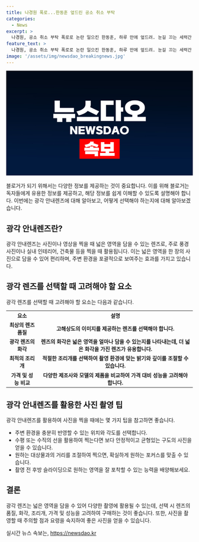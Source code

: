```yaml
---
title: 나경원 폭로...한동훈 엎드린 공소 취소 부탁
categories:
  - News
excerpt: >
  나경원, 공소 취소 부탁 폭로로 논란 일으킨 한동훈, 하루 만에 엎드려. 눈길 끄는 세력간 갈등, 재조명된 정치권 드라마.
feature_text: >
  나경원, 공소 취소 부탁 폭로로 논란 일으킨 한동훈, 하루 만에 엎드려. 눈길 끄는 세력간 갈등, 재조명된 정치권 드라마.
image: '/assets/img/newsdao_breakingnews.jpg'
---
```


<p><img src="/assets/img/newsdao_breakingnews.jpg" alt="koreaapp 속보" /></p>

<p data-ke-size="size16">블로거가 되기 위해서는 다양한 정보를 제공하는 것이 중요합니다. 이를 위해 블로거는 독자들에게 유용한 정보를 제공하고, 해당 정보를 쉽게 이해할 수 있도록 설명해야 합니다. 이번에는 광각 안내렌즈에 대해 알아보고, 어떻게 선택해야 하는지에 대해 알아보겠습니다.</p>

<h2 data-ke-size="size26">광각 안내렌즈란?</h2>

<p data-ke-size="size16">광각 안내렌즈는 사진이나 영상을 찍을 때 넓은 영역을 담을 수 있는 렌즈로, 주로 풍경 사진이나 실내 인테리어, 건축물 등을 찍을 때 활용됩니다. 이는 넓은 영역을 한 장의 사진으로 담을 수 있어 편리하며, 주변 환경을 포괄적으로 보여주는 효과를 가지고 있습니다. </p>

<h2 data-ke-size="size26">광각 렌즈를 선택할 때 고려해야 할 요소</h2>

<p data-ke-size="size16">광각 렌즈를 선택할 때 고려해야 할 요소는 다음과 같습니다.</p>

<table>
    <tbody>
        <tr>
            <td style="text-align: center; height: 17px;"><b>요소</b></td>
            <td style="text-align: center; height: 17px;"><b>설명</b></td>
        </tr>
        <tr>
            <td style="text-align: center; height: 17px;"><b>최상의 렌즈 품질</b></td>
            <td style="text-align: center; height: 17px;"><b>고해상도의 이미지를 제공하는 렌즈를 선택해야 합니다.</b></td>
        </tr>
        <tr>
            <td style="text-align: center; height: 17px;"><b>광각 렌즈의 화각</b></td>
            <td style="text-align: center; height: 17px;"><b>렌즈의 화각은 넓은 영역을 얼마나 담을 수 있는지를 나타내는데, 더 넓은 화각을 가진 렌즈가 유용합니다.</b></td>
        </tr>
        <tr>
            <td style="text-align: center; height: 17px;"><b>최적의 조리개</b></td>
            <td style="text-align: center; height: 17px;"><b>적절한 조리개를 선택하여 촬영 환경에 맞는 밝기와 깊이를 조절할 수 있습니다.</b></td>
        </tr>
        <tr>
            <td style="text-align: center; height: 17px;"><b>가격 및 성능 비교</b></td>
            <td style="text-align: center; height: 17px;"><b>다양한 제조사와 모델의 제품을 비교하여 가격 대비 성능을 고려해야 합니다.</b></td>
        </tr>
    </tbody>
</table>

<p><h2 data-ke-size="size26">광각 안내렌즈를 활용한 사진 촬영 팁</h2></p>

<p data-ke-size="size16">광각 안내렌즈를 활용하여 사진을 찍을 때에는 몇 가지 팁을 참고하면 좋습니다.</p>

<ul>
    <li>주변 환경을 충분히 반영할 수 있는 위치와 각도를 선택합니다.</li>
    <li>수평 또는 수직의 선을 활용하여 찍는다면 보다 안정적이고 균형있는 구도의 사진을 얻을 수 있습니다.</li>
    <li>원하는 대상물과의 거리를 조절하여 찍으면, 확실하게 원하는 포커스를 맞출 수 있습니다.</li>
    <li>촬영 전 후방 슬라이딩으로 원하는 영역을 잘 포착할 수 있는 능력을 배양해보세요.</li>
</ul>

<h2 data-ke-size="size26">결론</h2>

<p data-ke-size="size16">광각 렌즈는 넓은 영역을 담을 수 있어 다양한 촬영에 활용될 수 있는데, 선택 시 렌즈의 품질, 화각, 조리개, 가격 및 성능을 고려하여 구매하는 것이 좋습니다. 또한, 사진을 촬영할 때 주의할 점과 요령을 숙지하여 좋은 사진을 얻을 수 있습니다.</p>
실시간 뉴스 속보는, <a href="https://newsdao.kr" rel="dofollow">https://newsdao.kr</a>


